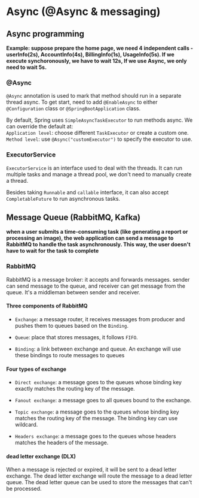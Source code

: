 # Async (@Async & messaging)

## Async programming

**Example: suppose prepare the home page, we need 4 independent calls - userInfo(2s), AccountInfo(4s), BillingInfo(1s), UsageInfo(5s). If we execute synchoronously, we have to wait 12s, If we use Async, we only need to wait 5s.**

### @Async

`@Async` annotation is used to mark that method should run in a separate thread async. To get start, need to add `@EnableAsync` to either `@Configuration` class or `@SpringBootApplication` class.

By default, Spring uses `SimpleAsyncTaskExecutor` to run methods async. We can override the default at:  
`Application level`: choose different `TaskExecutor` or create a custom one.  
`Method level`: use `@Async("customExecutor")` to specify the executor to use.

### ExecutorService

`ExecutorService` is an interface used to deal with the threads. It can run multiple tasks and manage a thread pool, we don't need to manually create a thread.

Besides taking `Runnable` and `callable` interface, it can also accept `CompletableFuture` to run asynchronous tasks.

## Message Queue (RabbitMQ, Kafka)

**when a user submits a time-consuming task (like generating a report or processing an image), the web application can send a message to RabbitMQ to handle the task asynchronously. This way, the user doesn't have to wait for the task to complete**

### RabbitMQ

RabbitMQ is a message broker: it accepts and forwards messages. sender can send message to the queue, and receiver can get message from the queue. It's a middleman between sender and receiver.

#### Three components of RabbitMQ

- `Exchange`: a message router, it receives messages from producer and pushes them to queues based on the `Binding`.

- `Queue`: place that stores messages, it follows `FIFO`.

- `Binding`: a link between exchange and queue. An exchange will use these bindings to route messages to queues

#### Four types of exchange

- `Direct exchange`: a message goes to the queues whose binding key exactly matches the routing key of the message.

- `Fanout exchange`: a message goes to all queues bound to the exchange.

- `Topic exchange`: a message goes to the queues whose binding key matches the routing key of the message. The binding key can use wildcard.

- `Headers exchange`: a message goes to the queues whose headers matches the headers of the message.

#### dead letter exchange (DLX)

When a message is rejected or expired, it will be sent to a dead letter exchange. The dead letter exchange will route the message to a dead letter queue. The dead letter queue can be used to store the messages that can't be processed.
